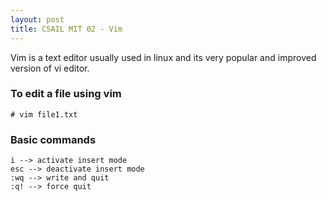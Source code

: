 ```yaml
---
layout: post
title: CSAIL MIT 02 - Vim
---
```


Vim is a text editor usually used in linux and its very popular and improved version of vi editor.

### To edit a file using vim
`# vim file1.txt`

### Basic commands
```
i --> activate insert mode
esc --> deactivate insert mode
:wq --> write and quit
:q! --> force quit
```
